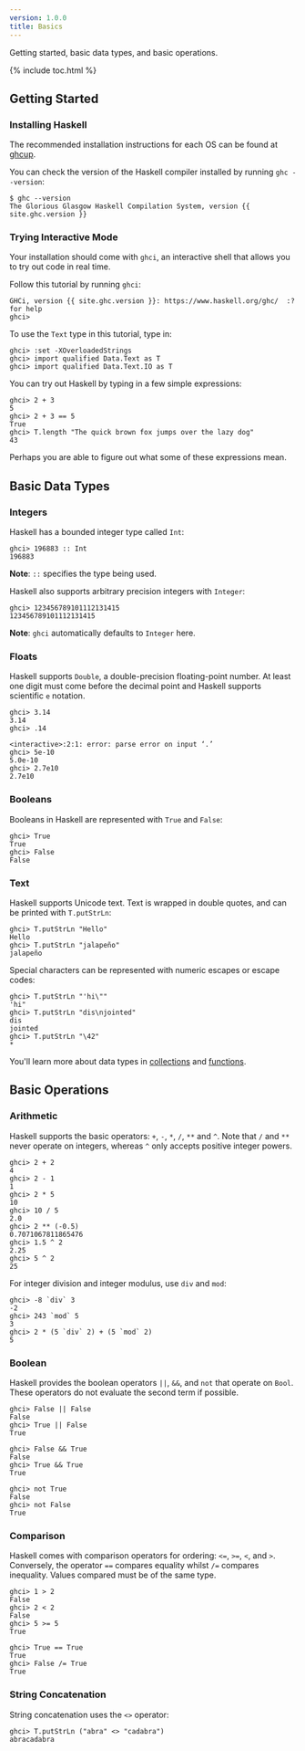 ```yaml
---
version: 1.0.0
title: Basics
---
```


Getting started, basic data types, and basic operations.

{% include toc.html %}

## Getting Started

### Installing Haskell

The recommended installation instructions for each OS can be found at
[ghcup](https://www.haskell.org/ghcup/).

You can check the version of the Haskell compiler installed by running
`ghc --version`:
```shell
$ ghc --version
The Glorious Glasgow Haskell Compilation System, version {{ site.ghc.version }}
```
### Trying Interactive Mode

Your installation should come with `ghci`, an interactive shell that allows you
to try out code in real time.

Follow this tutorial by running `ghci`:
```console?lang=haskell&prompt=ghci>,ghci|
GHCi, version {{ site.ghc.version }}: https://www.haskell.org/ghc/  :? for help
ghci>
```
To use the `Text` type in this tutorial, type in:

```console?lang=haskell&prompt=ghci>,ghci|
ghci> :set -XOverloadedStrings
ghci> import qualified Data.Text as T
ghci> import qualified Data.Text.IO as T
```

You can try out Haskell by typing in a few simple expressions:

```console?lang=haskell&prompt=ghci>,ghci|
ghci> 2 + 3
5
ghci> 2 + 3 == 5
True
ghci> T.length "The quick brown fox jumps over the lazy dog"
43
```

Perhaps you are able to figure out what some of these expressions mean.

## Basic Data Types

### Integers

Haskell has a bounded integer type called `Int`:

```console?lang=haskell&prompt=ghci>,ghci|
ghci> 196883 :: Int
196883
```
__Note__: `::` specifies the type being used.

Haskell also supports arbitrary precision integers with `Integer`:

```console?lang=haskell&prompt=ghci>,ghci|
ghci> 123456789101112131415
123456789101112131415
```
__Note__: `ghci` automatically defaults to `Integer` here.

### Floats

Haskell supports `Double`, a double-precision floating-point number.
At least one digit must come before the decimal point and Haskell supports
scientific `e` notation.

```console?lang=haskell&prompt=ghci>,ghci|
ghci> 3.14
3.14
ghci> .14

<interactive>:2:1: error: parse error on input ‘.’
ghci> 5e-10
5.0e-10
ghci> 2.7e10
2.7e10
```

### Booleans

Booleans in Haskell are represented with `True` and `False`:

```console?lang=haskell&prompt=ghci>,ghci|
ghci> True
True
ghci> False
False
```

### Text

Haskell supports Unicode text. Text is wrapped in double quotes,
and can be printed with `T.putStrLn`:

```console?lang=haskell&prompt=ghci>,ghci|
ghci> T.putStrLn "Hello"
Hello
ghci> T.putStrLn "jalapeño"
jalapeño
```

Special characters can be represented with numeric escapes or escape codes:

```console?lang=haskell&prompt=ghci>,ghci|
ghci> T.putStrLn "'hi\""
'hi"
ghci> T.putStrLn "dis\njointed"
dis
jointed
ghci> T.putStrLn "\42"
*
```

You'll learn more about data types in [collections](../collections/) and
[functions](../functions/).

## Basic Operations

### Arithmetic

Haskell supports the basic operators: `+`, `-`, `*`, `/`, `**` and `^`.
Note that `/` and `**` never operate on integers,
whereas `^` only accepts positive integer powers.

```console?lang=haskell&prompt=ghci>,ghci|
ghci> 2 + 2
4
ghci> 2 - 1
1
ghci> 2 * 5
10
ghci> 10 / 5
2.0
ghci> 2 ** (-0.5)
0.7071067811865476
ghci> 1.5 ^ 2
2.25
ghci> 5 ^ 2
25
```

For integer division and integer modulus, use `div` and `mod`:

```console?lang=haskell&prompt=ghci>,ghci|
ghci> -8 `div` 3
-2
ghci> 243 `mod` 5
3
ghci> 2 * (5 `div` 2) + (5 `mod` 2)
5
```

### Boolean

Haskell provides the boolean operators `||`, `&&`, and `not` that operate on
`Bool`. These operators do not evaluate the second term if possible.

```console?lang=haskell&prompt=ghci>,ghci|
ghci> False || False
False
ghci> True || False
True

ghci> False && True
False
ghci> True && True
True

ghci> not True
False
ghci> not False
True
```

### Comparison

Haskell comes with comparison operators for ordering: `<=`, `>=`, `<`, and `>`.
Conversely, the operator `==` compares equality whilst `/=` compares inequality.
Values compared must be of the same type.

```console?lang=haskell&prompt=ghci>,ghci|
ghci> 1 > 2
False
ghci> 2 < 2
False
ghci> 5 >= 5
True

ghci> True == True
True
ghci> False /= True
True
```

### String Concatenation

String concatenation uses the `<>` operator:

```console?lang=haskell&prompt=ghci>,ghci|
ghci> T.putStrLn ("abra" <> "cadabra")
abracadabra
```
